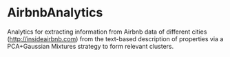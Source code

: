 # AirbnbAnalytics

Analytics for extracting information from Airbnb data of different cities (http://insideairbnb.com) from the text-based description of properties via a PCA+Gaussian Mixtures strategy to form relevant clusters.   
